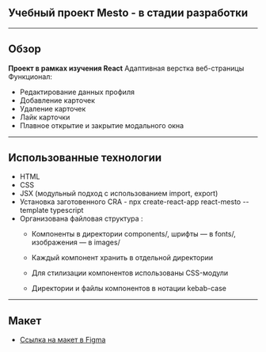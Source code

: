 ## Учебный проект Mesto - в стадии разработки
___
## Обзор
**Проект в рамках изучения React**
Адаптивная верстка веб-страницы
Функционал:
 - Редактирование данных профиля
 - Добавление карточек
 - Удаление карточек
 - Лайк карточки
 - Плавное открытие и закрытие модального окна
___
## Использованные технологии
* HTML
* CSS
* JSX (модульный подход с использованием import, export)
* Установка заготовенного CRA - npx create-react-app react-mesto --template typescript 
* Организована файловая структура : 
  - Компоненты в директории components/, шрифты — в fonts/, изображения — в images/

  - Каждый компонент хранить в отдельной директории
  - Для стилизации компонентов использованы CSS-модули
  - Директории и файлы компонентов в нотации kebab-case

___
## Макет
* [Ссылка на макет в Figma](https://www.figma.com/file/2cn9N9jSkmxD84oJik7xL7/JavaScript.-Sprint-4?node-id=0%3A1)

